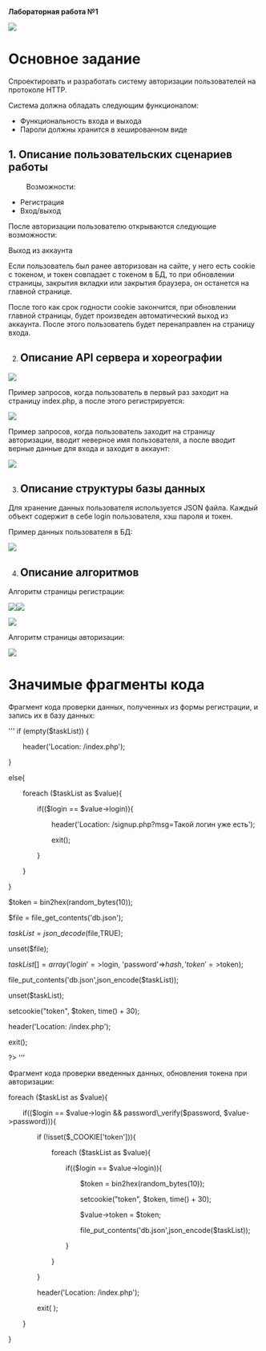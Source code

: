 ﻿**Лабораторная работа №1**

![](im/Aspose.Words.26e3e94c-23ed-4d42-b8ae-97f1da3da993.001.png)
# **Основное задание**
Спроектировать и разработать систему авторизации пользователей на протоколе HTTP.

Система должна обладать следующим функционалом:

- Функциональность входа и выхода
- Пароли должны хранится в хешированном виде


## **1. Описание пользовательских сценариев работы**

`     `Возможности:

- Регистрация 
- Вход/выход

После авторизации пользователю открываются следующие возможности:

 Выход из аккаунта

Если пользователь был ранее авторизован на сайте, у него есть cookie с токеном, и токен совпадает с токеном в БД, то при обновлении страницы, закрытия вкладки или закрытия  браузера, он останется на главной странице.

После того как срок годности cookie закончится, при обновлении главной страницы, будет произведен автоматический выход из аккаунта. После этого пользователь будет перенаправлен на страницу входа.



















2. ## **Описание API сервера и хореографии**

![](im/Aspose.Words.26e3e94c-23ed-4d42-b8ae-97f1da3da993.002.png)

Пример запросов, когда пользователь в первый раз заходит на страницу index.php, а после этого регистрируется:

![](im/Aspose.Words.26e3e94c-23ed-4d42-b8ae-97f1da3da993.003.jpeg)

Пример запросов, когда пользователь заходит на страницу авторизации, вводит                              неверное имя пользователя, а после вводит верные данные для входа и заходит в аккаунт:

![](im/Aspose.Words.26e3e94c-23ed-4d42-b8ae-97f1da3da993.004.jpeg)

3. ## **Описание структуры базы данных**
Для хранение данных пользователя используется JSON файла. Каждый объект содержит в себе login пользователя, хэш пароля и токен.

Пример данных пользователя в БД:

![](im/Aspose.Words.26e3e94c-23ed-4d42-b8ae-97f1da3da993.005.png)


4. ## **Описание алгоритмов**

Алгоритм страницы регистрации:

![](im/Aspose.Words.26e3e94c-23ed-4d42-b8ae-97f1da3da993.006.png)![](im/Aspose.Words.26e3e94c-23ed-4d42-b8ae-97f1da3da993.002.png)

![](im/Aspose.Words.26e3e94c-23ed-4d42-b8ae-97f1da3da993.002.png)

Алгоритм страницы авторизации:

![](im/Aspose.Words.26e3e94c-23ed-4d42-b8ae-97f1da3da993.007.png)




# **Значимые фрагменты кода**
Фрагмент кода проверки данных, полученных из формы регистрации, и запись их в базу данных:

'''
if (empty($taskList)) {

`    `header('Location: /index.php');

}

else{

`    `foreach ($taskList as $value){

`        `if(($login == $value->login)){

`            `header('Location: /signup.php?msg=Такой логин уже есть');

`            `exit();

`        `}

`    `}   

}

$token = bin2hex(random\_bytes(10));

$file = file\_get\_contents('db.json');

$taskList = json\_decode($file,TRUE);            

unset($file);                               

$taskList[] = array('login'=>$login, 'password'=>$hash, 'token'=>$token);       

file\_put\_contents('db.json',json\_encode($taskList));  

unset($taskList);  

setcookie("token", $token, time() + 30);

header('Location: /index.php');

exit();

?>
'''





Фрагмент кода проверки введенных данных, обновления токена при авторизации:

foreach ($taskList as $value){

`    `if(($login == $value->login && password\_verify($password, $value->password))){

`        `if (!isset($\_COOKIE['token'])){   

`            `foreach ($taskList as $value){

`                `if(($login == $value->login)){

`                    `$token = bin2hex(random\_bytes(10));

`                    `setcookie("token", $token, time() + 30);

`                    `$value->token = $token;

`                    `file\_put\_contents('db.json',json\_encode($taskList));

`                `}

`            `}       

`        `}

`        `header('Location: /index.php');

`        `exit( );

`    `}

}  





